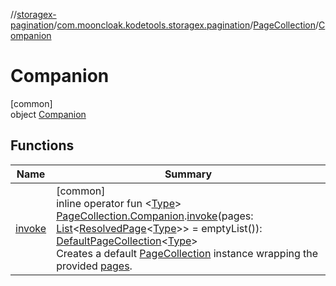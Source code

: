 //[storagex-pagination](../../../../index.md)/[com.mooncloak.kodetools.storagex.pagination](../../index.md)/[PageCollection](../index.md)/[Companion](index.md)

# Companion

[common]\
object [Companion](index.md)

## Functions

| Name | Summary |
|---|---|
| [invoke](../../invoke.md) | [common]<br>inline operator fun &lt;[Type](../../invoke.md)&gt; [PageCollection.Companion](index.md).[invoke](../../invoke.md)(pages: [List](https://kotlinlang.org/api/latest/jvm/stdlib/kotlin.collections/-list/index.html)&lt;[ResolvedPage](../../-resolved-page/index.md)&lt;[Type](../../invoke.md)&gt;&gt; = emptyList()): [DefaultPageCollection](../../-default-page-collection/index.md)&lt;[Type](../../invoke.md)&gt;<br>Creates a default [PageCollection](../index.md) instance wrapping the provided [pages](../../invoke.md). |
